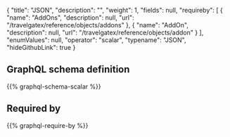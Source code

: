 {
  "title": "JSON",
  "description": "",
  "weight": 1,
  "fields": null,
  "requireby": [
    {
      "name": "AddOns",
      "description": null,
      "url": "/travelgatex/reference/objects/addons"
    },
    {
      "name": "AddOn",
      "description": null,
      "url": "/travelgatex/reference/objects/addon"
    }
  ],
  "enumValues": null,
  "operator": "scalar",
  "typename": "JSON",
  "hideGithubLink": true
}
## GraphQL schema definition

{{% graphql-schema-scalar %}}

## Required by

{{% graphql-require-by %}}
